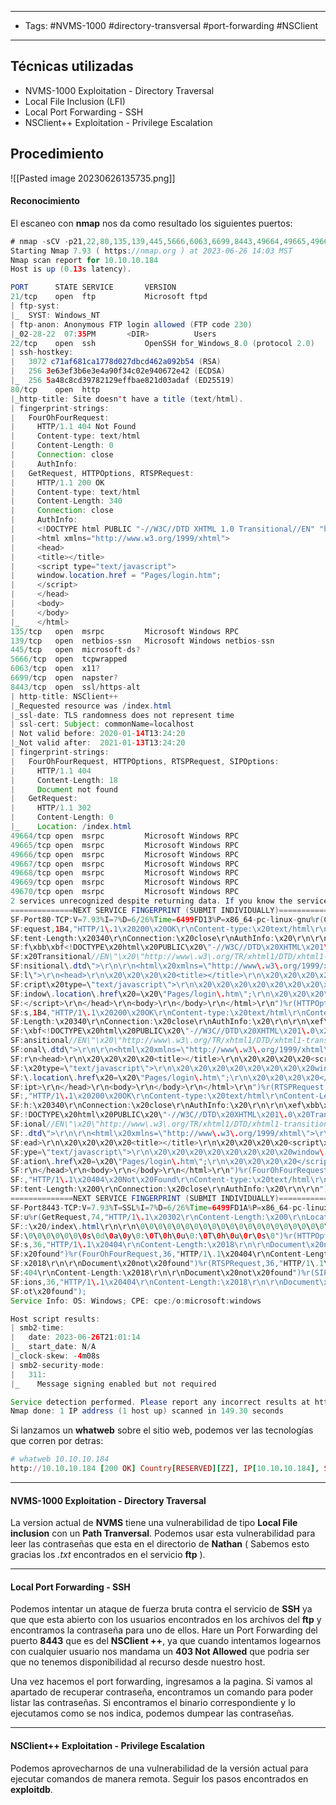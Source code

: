 ----------
- Tags: #NVMS-1000 #directory-transversal #port-forwarding #NSClient
------
## Técnicas utilizadas
- NVMS-1000 Exploitation - Directory Traversal  
- Local File Inclusion (LFI)  
- Local Port Forwarding - SSH  
- NSClient++ Exploitation - Privilege Escalation
## Procedimiento

![[Pasted image 20230626135735.png]]

#### Reconocimiento

El escaneo con **nmap** nos da como resultado los siguientes puertos:
```java
# nmap -sCV -p21,22,80,135,139,445,5666,6063,6699,8443,49664,49665,49666,49667,49668,49669,49670 10.10.10.184 -oN Ports
Starting Nmap 7.93 ( https://nmap.org ) at 2023-06-26 14:03 MST
Nmap scan report for 10.10.10.184
Host is up (0.13s latency).

PORT      STATE SERVICE       VERSION
21/tcp    open  ftp           Microsoft ftpd
| ftp-syst: 
|_  SYST: Windows_NT
| ftp-anon: Anonymous FTP login allowed (FTP code 230)
|_02-28-22  07:35PM       <DIR>          Users
22/tcp    open  ssh           OpenSSH for_Windows_8.0 (protocol 2.0)
| ssh-hostkey: 
|   3072 c71af681ca1778d027dbcd462a092b54 (RSA)
|   256 3e63ef3b6e3e4a90f34c02e940672e42 (ECDSA)
|_  256 5a48c8cd39782129effbae821d03adaf (ED25519)
80/tcp    open  http
|_http-title: Site doesn't have a title (text/html).
| fingerprint-strings: 
|   FourOhFourRequest: 
|     HTTP/1.1 404 Not Found
|     Content-type: text/html
|     Content-Length: 0
|     Connection: close
|     AuthInfo:
|   GetRequest, HTTPOptions, RTSPRequest: 
|     HTTP/1.1 200 OK
|     Content-type: text/html
|     Content-Length: 340
|     Connection: close
|     AuthInfo: 
|     <!DOCTYPE html PUBLIC "-//W3C//DTD XHTML 1.0 Transitional//EN" "http://www.w3.org/TR/xhtml1/DTD/xhtml1-transitional.dtd">
|     <html xmlns="http://www.w3.org/1999/xhtml">
|     <head>
|     <title></title>
|     <script type="text/javascript">
|     window.location.href = "Pages/login.htm";
|     </script>
|     </head>
|     <body>
|     </body>
|_    </html>
135/tcp   open  msrpc         Microsoft Windows RPC
139/tcp   open  netbios-ssn   Microsoft Windows netbios-ssn
445/tcp   open  microsoft-ds?
5666/tcp  open  tcpwrapped
6063/tcp  open  x11?
6699/tcp  open  napster?
8443/tcp  open  ssl/https-alt
| http-title: NSClient++
|_Requested resource was /index.html
|_ssl-date: TLS randomness does not represent time
| ssl-cert: Subject: commonName=localhost
| Not valid before: 2020-01-14T13:24:20
|_Not valid after:  2021-01-13T13:24:20
| fingerprint-strings: 
|   FourOhFourRequest, HTTPOptions, RTSPRequest, SIPOptions: 
|     HTTP/1.1 404
|     Content-Length: 18
|     Document not found
|   GetRequest: 
|     HTTP/1.1 302
|     Content-Length: 0
|_    Location: /index.html
49664/tcp open  msrpc         Microsoft Windows RPC
49665/tcp open  msrpc         Microsoft Windows RPC
49666/tcp open  msrpc         Microsoft Windows RPC
49667/tcp open  msrpc         Microsoft Windows RPC
49668/tcp open  msrpc         Microsoft Windows RPC
49669/tcp open  msrpc         Microsoft Windows RPC
49670/tcp open  msrpc         Microsoft Windows RPC
2 services unrecognized despite returning data. If you know the service/version, please submit the following fingerprints at https://nmap.org/cgi-bin/submit.cgi?new-service :
==============NEXT SERVICE FINGERPRINT (SUBMIT INDIVIDUALLY)==============
SF-Port80-TCP:V=7.93%I=7%D=6/26%Time=6499FD13%P=x86_64-pc-linux-gnu%r(GetR
SF:equest,1B4,"HTTP/1\.1\x20200\x20OK\r\nContent-type:\x20text/html\r\nCon
SF:tent-Length:\x20340\r\nConnection:\x20close\r\nAuthInfo:\x20\r\n\r\n\xe
SF:f\xbb\xbf<!DOCTYPE\x20html\x20PUBLIC\x20\"-//W3C//DTD\x20XHTML\x201\.0\
SF:x20Transitional//EN\"\x20\"http://www\.w3\.org/TR/xhtml1/DTD/xhtml1-tra
SF:nsitional\.dtd\">\r\n\r\n<html\x20xmlns=\"http://www\.w3\.org/1999/xhtm
SF:l\">\r\n<head>\r\n\x20\x20\x20\x20<title></title>\r\n\x20\x20\x20\x20<s
SF:cript\x20type=\"text/javascript\">\r\n\x20\x20\x20\x20\x20\x20\x20\x20w
SF:indow\.location\.href\x20=\x20\"Pages/login\.htm\";\r\n\x20\x20\x20\x20
SF:</script>\r\n</head>\r\n<body>\r\n</body>\r\n</html>\r\n")%r(HTTPOption
SF:s,1B4,"HTTP/1\.1\x20200\x20OK\r\nContent-type:\x20text/html\r\nContent-
SF:Length:\x20340\r\nConnection:\x20close\r\nAuthInfo:\x20\r\n\r\n\xef\xbb
SF:\xbf<!DOCTYPE\x20html\x20PUBLIC\x20\"-//W3C//DTD\x20XHTML\x201\.0\x20Tr
SF:ansitional//EN\"\x20\"http://www\.w3\.org/TR/xhtml1/DTD/xhtml1-transiti
SF:onal\.dtd\">\r\n\r\n<html\x20xmlns=\"http://www\.w3\.org/1999/xhtml\">\
SF:r\n<head>\r\n\x20\x20\x20\x20<title></title>\r\n\x20\x20\x20\x20<script
SF:\x20type=\"text/javascript\">\r\n\x20\x20\x20\x20\x20\x20\x20\x20window
SF:\.location\.href\x20=\x20\"Pages/login\.htm\";\r\n\x20\x20\x20\x20</scr
SF:ipt>\r\n</head>\r\n<body>\r\n</body>\r\n</html>\r\n")%r(RTSPRequest,1B4
SF:,"HTTP/1\.1\x20200\x20OK\r\nContent-type:\x20text/html\r\nContent-Lengt
SF:h:\x20340\r\nConnection:\x20close\r\nAuthInfo:\x20\r\n\r\n\xef\xbb\xbf<
SF:!DOCTYPE\x20html\x20PUBLIC\x20\"-//W3C//DTD\x20XHTML\x201\.0\x20Transit
SF:ional//EN\"\x20\"http://www\.w3\.org/TR/xhtml1/DTD/xhtml1-transitional\
SF:.dtd\">\r\n\r\n<html\x20xmlns=\"http://www\.w3\.org/1999/xhtml\">\r\n<h
SF:ead>\r\n\x20\x20\x20\x20<title></title>\r\n\x20\x20\x20\x20<script\x20t
SF:ype=\"text/javascript\">\r\n\x20\x20\x20\x20\x20\x20\x20\x20window\.loc
SF:ation\.href\x20=\x20\"Pages/login\.htm\";\r\n\x20\x20\x20\x20</script>\
SF:r\n</head>\r\n<body>\r\n</body>\r\n</html>\r\n")%r(FourOhFourRequest,65
SF:,"HTTP/1\.1\x20404\x20Not\x20Found\r\nContent-type:\x20text/html\r\nCon
SF:tent-Length:\x200\r\nConnection:\x20close\r\nAuthInfo:\x20\r\n\r\n");
==============NEXT SERVICE FINGERPRINT (SUBMIT INDIVIDUALLY)==============
SF-Port8443-TCP:V=7.93%T=SSL%I=7%D=6/26%Time=6499FD1A%P=x86_64-pc-linux-gn
SF:u%r(GetRequest,74,"HTTP/1\.1\x20302\r\nContent-Length:\x200\r\nLocation
SF::\x20/index\.html\r\n\r\n\0\0\0\0\0\0\0\0\0\0\0\0\0\0\0\0\0\0\0\0\0\0\0
SF:\0\0\0\0\0\0\0s\0d\0a\0y\0:\0T\0h\0u\0:\0T\0h\0u\0r\0s\0")%r(HTTPOption
SF:s,36,"HTTP/1\.1\x20404\r\nContent-Length:\x2018\r\n\r\nDocument\x20not\
SF:x20found")%r(FourOhFourRequest,36,"HTTP/1\.1\x20404\r\nContent-Length:\
SF:x2018\r\n\r\nDocument\x20not\x20found")%r(RTSPRequest,36,"HTTP/1\.1\x20
SF:404\r\nContent-Length:\x2018\r\n\r\nDocument\x20not\x20found")%r(SIPOpt
SF:ions,36,"HTTP/1\.1\x20404\r\nContent-Length:\x2018\r\n\r\nDocument\x20n
SF:ot\x20found");
Service Info: OS: Windows; CPE: cpe:/o:microsoft:windows

Host script results:
| smb2-time: 
|   date: 2023-06-26T21:01:14
|_  start_date: N/A
|_clock-skew: -4m08s
| smb2-security-mode: 
|   311: 
|_    Message signing enabled but not required

Service detection performed. Please report any incorrect results at https://nmap.org/submit/ .
Nmap done: 1 IP address (1 host up) scanned in 149.30 seconds
```

Si lanzamos un **whatweb** sobre el sitio web, podemos ver las tecnologías que corren por detras:
```ruby
# whatweb 10.10.10.184
http://10.10.10.184 [200 OK] Country[RESERVED][ZZ], IP[10.10.10.184], Script[text/javascript], UncommonHeaders[authinfo]
```

--------
#### NVMS-1000 Exploitation - Directory Traversal

La version actual de **NVMS** tiene una vulnerabilidad de tipo **Local File inclusion** con un **Path Tranversal**. Podemos usar esta vulnerabilidad para leer las contraseñas que esta en el directorio de **Nathan** ( Sabemos esto gracias los *.txt* encontrados en el servicio **ftp** ).

----------------------------------------------------
#### Local Port Forwarding - SSH

Podemos intentar un ataque de fuerza bruta contra el servicio de **SSH** ya que que esta abierto con los usuarios encontrados en los archivos del **ftp** y encontramos la contraseña para uno de ellos. Hare un Port Forwarding del puerto **8443** que es del **NSClient ++**, ya que cuando intentamos logearnos con cualquier usuario nos mandama un **403 Not Allowed** que podria ser que no tenemos disponibilidad al recurso desde nuestro host.

Una vez hacemos el port forwarding, ingresamos a la pagina. Si vamos al apartado de recuperar contraseña, encontramos un comando para poder listar las contraseñas. Si encontramos el binario correspondiente y lo ejecutamos como se nos indica, podemos dumpear las contraseñas.

---------
#### NSClient++ Exploitation - Privilege Escalation

Podemos aprovecharnos de una vulnerabilidad de la versión actual para ejecutar comandos de manera remota.
Seguir los pasos encontrados en **exploitdb**.

